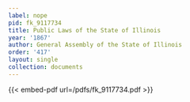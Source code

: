 ```yaml
---
label: nope
pid: fk_9117734
title: Public Laws of the State of Illinois
year: '1867'
author: General Assembly of the State of Illinois
order: '417'
layout: single
collection: documents
---
```



{{< embed-pdf url=/pdfs/fk_9117734.pdf >}}